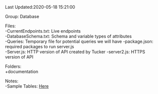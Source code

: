 Last Updated:2020-05-18 15:21:00  

Group: Database  

Files:    
-CurrentEndpoints.txt: Live endpoints  
-DatabaseSchema.txt: Schema and variable types of attributes  
-Queries: Temporary file for potential queries we will have
-package.json: required packages to run server.js  
-Server.js: HTTP version of API created by Tucker
-server2.js: HTTPS version of API

Folders:  
+documentation  



Notes:  
-Sample Tables: [Here](https://docs.google.com/spreadsheets/d/1j1Wm9OV97Zx57H-bgJQSSP131dGa5u4MpY_m55ZCU44/edit?usp=sharing)
